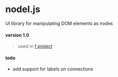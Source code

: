 # nodel.js
UI library for manipulating DOM elements as nodes

#### version 1.0
> used in [f project](https://f.leonk.dev)

#### todo
- add support for labels on connections
